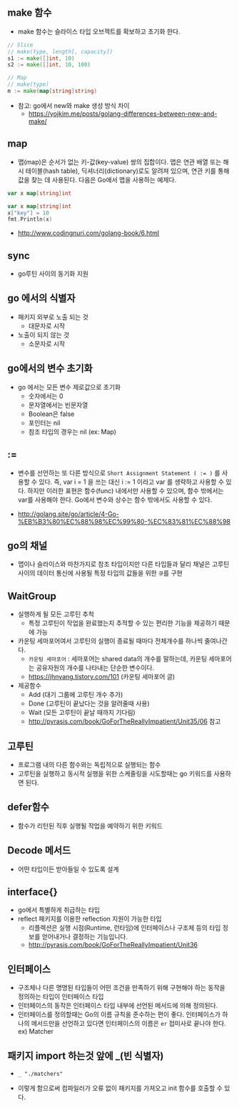 ## make 함수

- make 함수는 슬라이스 타입 오브젝트를 확보하고 초기화 한다.

```go
// Slice
// make(type, length[, capacity])
s1 := make([]int, 10)
s2 := make([]int, 10, 100)

// Map
// make(type)
m := make(map[string]string)
```

- 참고: go에서 new와 make 생성 방식 차이
  - https://yojkim.me/posts/golang-differences-between-new-and-make/

## map

- 맵(map)은 순서가 없는 키-값(key-value) 쌍의 집합이다. 맵은 연관 배열 또는 해시 테이블(hash table), 딕셔너리(dictionary)로도 알려져 있으며, 연관 키를 통해 값을 찾는 데 사용된다. 다음은 Go에서 맵을 사용하는 예제다.

```go
var x map[string]int

var x map[string]int
x["key"] = 10
fmt.Println(x)
```

- http://www.codingnuri.com/golang-book/6.html

## sync

- go루틴 사이의 동기화 지원

## go 에서의 식별자

- 패키지 외부로 노출 되는 것
  - 대문자로 시작
- 노출이 되지 않는 것
  - 소문자로 시작

## go에서의 변수 초기화

- go 에서는 모든 변수 제로값으로 초기화
  - 숫자에서는 0
  - 문자열에서는 빈문자열
  - Boolean은 false
  - 포인터는 nil
  - 참조 타입의 경우는 nil (ex: Map)

## :=

- 변수를 선언하는 또 다른 방식으로 `Short Assignment Statement ( := )` 를 사용할 수 있다. 즉, var i = 1 을 쓰는 대신 i := 1 이라고 var 를 생략하고 사용할 수 있다. 하지만 이러한 표현은 함수(func) 내에서만 사용할 수 있으며, 함수 밖에서는 var를 사용해야 한다. Go에서 변수와 상수는 함수 밖에서도 사용할 수 있다.

- http://golang.site/go/article/4-Go-%EB%B3%80%EC%88%98%EC%99%80-%EC%83%81%EC%88%98

## go의 채널

- 맵이나 슬라이스와 마찬가지로 참조 타입이지만 다른 타입들과 달리 채널은 고루틴 사이의 데이터 통신에 사용될 특정 타입의 값들을 위한 `큐`를 구현

## WaitGroup

- 실행하게 될 모든 고루틴 추척
  - 특정 고루틴이 작업을 완료했는지 추적할 수 있는 편리한 기능을 제공하기 때문에 가능
- 카운팅 세마포어여서 고루틴의 실행이 종료될 때마다 전체개수를 하나씩 줄여나간다.
  - `카운팅 세마포어` : 세마포어는 shared data의 개수를 말하는데, 카운팅 세마포어는 공유자원의 개수를 나타내는 단순한 변수이다.
  - https://jhnyang.tistory.com/101 (카운팅 세마포어 글)
- 제공함수
  - Add (대기 그룹에 고루틴 개수 추가)
  - Done (고루틴이 끝났다는 것을 알려줄때 사용)
  - Wait (모든 고루틴이 끝날 때까지 기다림)
  - http://pyrasis.com/book/GoForTheReallyImpatient/Unit35/06 참고

## 고루틴

- 프로그램 내의 다른 함수와는 독립적으로 실행되는 함수
- 고루틴을 실행하고 동시적 실행을 위한 스케줄링을 시도할때는 go 키워드를 사용하면 된다.

## defer함수

- 함수가 리턴된 직후 실행될 작업을 예약하기 위한 키워드

## Decode 메서드

- 어떤 타입이든 받아들일 수 있도록 설계

## interface{}

- go에서 특별하게 취급하는 타입
- reflect 패키지를 이용한 reflection 지원이 가능한 타입
  - 리플렉션은 실행 시점(Runtime, 런타임)에 인터페이스나 구조체 등의 타입 정보를 얻어내거나 결정하는 기능입니다.
  - http://pyrasis.com/book/GoForTheReallyImpatient/Unit36

## 인터페이스

- 구조체나 다른 명명된 타입들이 어떤 조건을 만족하기 위해 구현해야 하는 동작을 정의하는 타입이 인터페이스 타입
- 인터페이스의 동작은 인터페이스 타입 내부에 선언된 메서드에 의해 정의된다.
- 인터페이스를 정의할때는 Go의 이름 규칙을 준수하는 편이 좋다. 인터페이스가 하나의 메서드만을 선언하고 있다면 인터페이스의 이름은 `er` 접미사로 끝나야 한다. ex) Matcher

## 패키지 import 하는것 앞에 \_(빈 식별자)

-     _ "./matchers"
- 이렇게 함으로써 컴파일러가 오류 없이 패키지를 가져오고 init 함수를 호출할 수 있다.
